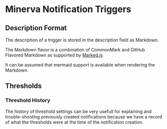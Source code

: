 # Minerva Notification Triggers

## Description Format

The description of a trigger is stored in the description field as Markdown.

The Markdown flavor is a combination of CommonMark and GitHub Flavored Markdown as supported by [Marked.js](https://marked.js.org/#specifications)

It can be assumed that mermaid support is available when rendering the Markdown.

## Thresholds

### Threshold History

The history of threshold settings can be very usefull for explaining and
trouble-shooting previously created notifications because we have a record of
what the thresholds were at the time of the notification creation.
